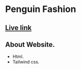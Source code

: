 # Penguin Fashion

## [Live link](https://65b4b251f4e8de67b78c32c3--stately-lolly-a5f608.netlify.app/)


## About Website.

* Html.
* Tailwind css.





